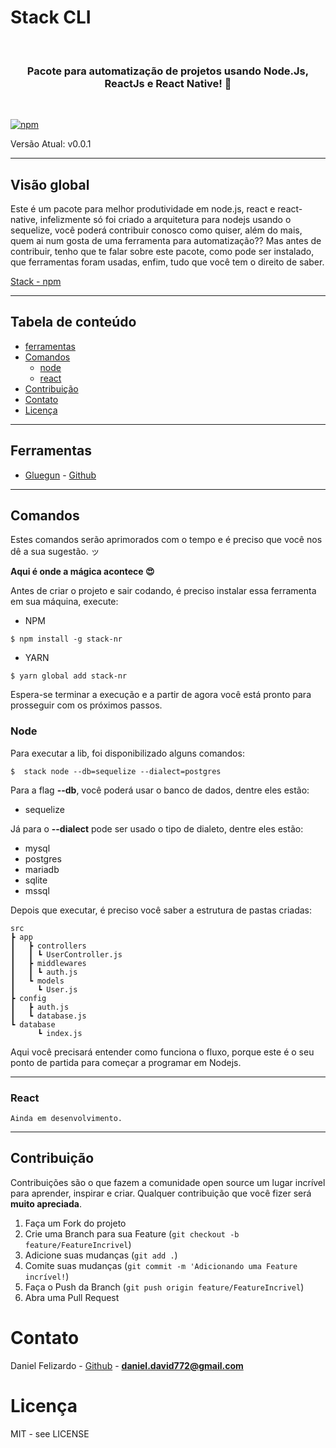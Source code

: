 # Stack CLI
<br>
<h3 align="center">
Pacote para automatização de projetos usando Node.Js, ReactJs e React Native! 🚀
</h3>
<div><br />

[![npm](https://img.shields.io/badge/npm-v6.9.0-brightgreen.svg)](https://www.npmjs.com/package/stack-nr)
<p>Versão Atual: v0.0.1</p>
</div>

<hr />

## Visão global

<p>Este é um pacote para melhor produtividade em node.js, react e react-native, infelizmente só foi criado a arquitetura para nodejs usando o sequelize, você poderá contribuir conosco como quiser, além do mais, quem ai num gosta de uma ferramenta para automatização??
Mas antes de contribuir, tenho que te falar sobre este pacote, como pode ser instalado, que ferramentas foram usadas, enfim, tudo que você tem o direito de saber.</p>

[Stack - npm](https://www.npmjs.com/package/stack-nr)

<hr />

## Tabela de conteúdo

- [ferramentas](#ferramentas)
- [Comandos](#comandos)
  - [node](#node)
  - [react](#react)
- [Contribuição](#contribuição)
- [Contato](#contato)
- [Licença](#licença)

<hr />

## Ferramentas

  - [Gluegun](https://www.npmjs.com/package/gluegun) - [Github](https://github.com/infinitered/gluegun/tree/master/docs)

<hr />

## Comandos

Estes comandos serão aprimorados com o tempo e é preciso que você nos dê a sua sugestão. ッ

**Aqui é onde a mágica acontece 😍**

Antes de criar o projeto e sair codando, é preciso instalar essa ferramenta em sua máquina, execute:

- NPM
````shell
$ npm install -g stack-nr
````

- YARN
````shell
$ yarn global add stack-nr
````

Espera-se terminar a execução e a partir de agora você está pronto para prosseguir com os próximos passos.

### **Node**

Para executar a lib, foi disponibilizado alguns comandos:

````shell
$  stack node --db=sequelize --dialect=postgres
````

Para a flag **--db**, você poderá usar o banco de dados, dentre eles estão:

- sequelize

Já para o **--dialect** pode ser usado o tipo de dialeto, dentre eles estão:

- mysql
- postgres
- mariadb
- sqlite
- mssql

Depois que executar, é preciso você saber a estrutura de pastas criadas:

````
src
┣ app
┃   ┣ controllers
┃   ┃ ┗ UserController.js
┃   ┣ middlewares
┃   ┃ ┗ auth.js
┃   ┗ models
┃     ┗ User.js
┣ config
┃   ┣ auth.js
┃   ┗ database.js
┗ database
      ┗ index.js
````

Aqui você precisará entender como funciona o fluxo, porque este é o seu ponto de partida para começar a programar em Nodejs.

<hr />


### **React**

````
Ainda em desenvolvimento.
````

<hr />

## Contribuição

Contribuições são o que fazem a comunidade open source um lugar incrível para aprender, inspirar e criar. Qualquer contribuição que você fizer será **muito apreciada**.

1. Faça um Fork do projeto
2. Crie uma Branch para sua Feature (`git checkout -b feature/FeatureIncrivel`)
3. Adicione suas mudanças (`git add .`)
4. Comite suas mudanças (`git commit -m 'Adicionando uma Feature incrível!`)
5. Faça o Push da Branch (`git push origin feature/FeatureIncrivel`)
6. Abra uma Pull Request

<!-- CONTACT -->

# Contato

Daniel Felizardo - [Github](https://github.com/DanielDavidDev) - **daniel.david772@gmail.com**

# Licença

MIT - see LICENSE